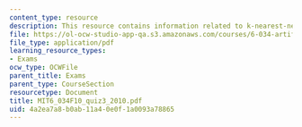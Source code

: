 ```yaml
---
content_type: resource
description: This resource contains information related to k-nearest-neighbors.
file: https://ol-ocw-studio-app-qa.s3.amazonaws.com/courses/6-034-artificial-intelligence-fall-2010/4a2ea7a8b0ab11a40e0f1a0093a78865_MIT6_034F10_quiz3_2010.pdf
file_type: application/pdf
learning_resource_types:
- Exams
ocw_type: OCWFile
parent_title: Exams
parent_type: CourseSection
resourcetype: Document
title: MIT6_034F10_quiz3_2010.pdf
uid: 4a2ea7a8-b0ab-11a4-0e0f-1a0093a78865
---
```

